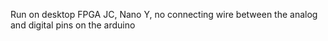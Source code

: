 Run on desktop
FPGA JC, Nano Y, no connecting wire between the analog and digital pins on the arduino